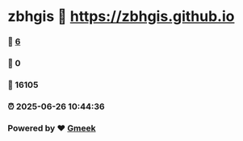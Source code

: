 # zbhgis :link: https://zbhgis.github.io 
### :page_facing_up: [6](https://zbhgis.github.io/tag.html) 
### :speech_balloon: 0 
### :hibiscus: 16105 
### :alarm_clock: 2025-06-26 10:44:36 
### Powered by :heart: [Gmeek](https://github.com/Meekdai/Gmeek)
